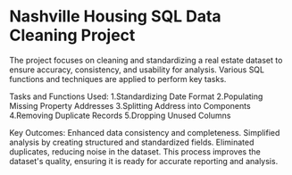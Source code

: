 # Nashville Housing SQL Data Cleaning Project

The project focuses on cleaning and standardizing a real estate dataset to ensure accuracy, consistency, and usability for analysis.
Various SQL functions and techniques are applied to perform key tasks.

Tasks and Functions Used:
1.Standardizing Date Format
2.Populating Missing Property Addresses
3.Splitting Address into Components
4.Removing Duplicate Records
5.Dropping Unused Columns

Key Outcomes:
Enhanced data consistency and completeness.
Simplified analysis by creating structured and standardized fields.
Eliminated duplicates, reducing noise in the dataset.
This process improves the dataset's quality, ensuring it is ready for accurate reporting and analysis.
